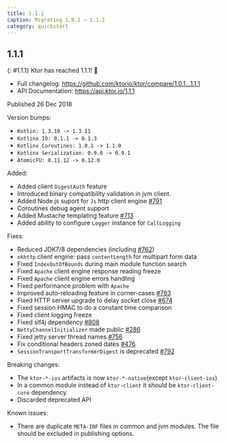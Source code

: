 ```yaml
---
title: 1.1.1
caption: Migrating 1.0.1 → 1.1.1
category: quickstart
---
```


## 1.1.1
{: #1.1.1}
Ktor has reached 1.1.1! 🎉

* Full changelog: <https://github.com/ktorio/ktor/compare/1.0.1...1.1.1>
* API Documentation: <https://api.ktor.io/1.1.1>

Published 26 Dec 2018

Version bumps:

* `Kotlin: 1.3.10 -> 1.3.11`
* `Kotlinx IO: 0.1.1 -> 0.1.3`
* `Kotlinx Coroutines: 1.0.1 -> 1.1.0`
* `Kotlinx Serialization: 0.9.0 -> 0.9.1`
* `AtomicFU: 0.11.12 -> 0.12.0`

Added:
* Added client `DigestAuth` feature
* Introduced binary compatibility validation in jvm client.
* Added Node.js suport for `Js` http client engine [#791](https://github.com/ktorio/ktor/pull/791)
* Coroutines debug agent support
* Added Mustache templating feature [#713](https://github.com/ktorio/ktor/pull/713)
* Added ability to configure `Logger` instance for `CallLogging`

Fixes:
* Reduced JDK7/8 dependencies (including [#762](https://github.com/ktorio/ktor/pull/762))
* `okhttp` client engine: pass `contentLength` for multipart form data
* Fixed `IndexOutOfBounds` during main module function search
* Fixed `Apache` client engine response reading freeze
* Fixed `Apache` client engine errors handling
* Fixed performance problem with `Apache`
* Improved auto-reloading feature in corner-cases [#783](https://github.com/ktorio/ktor/pull/783)
* Fixed HTTP server upgrade to delay socket close [#674](https://github.com/ktorio/ktor/pull/674)
* Fixed session HMAC to do a constant time comparison
* Fixed client logging freeze
* Fixed slf4j dependency [#808](https://github.com/ktorio/ktor/pull/808)
* `NettyChannelInitializer` made public [#286](https://github.com/ktorio/ktor/pull/783)
* Fixed jetty server thread names [#756](https://github.com/ktorio/ktor/pull/756)
* Fix conditional headers zoned dates [#476](https://github.com/ktorio/ktor/pull/476)
* `SessionTransportTransformerDigest` is deprecated [#792](https://github.com/ktorio/ktor/pull/792)

Breaking changes:
* The `ktor-*-ios` artifacts is now `ktor-*-native`(except `ktor-client-ios`)
* In a common module instead of `ktor-client` it should be `ktor-client-core` dependency.
* Discarded deprecated API

Known issues:
* There are duplicate `META-INF` files in common and jvm modules. The file should be excluded in publishing options.
